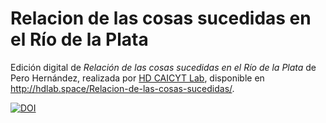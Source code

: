 # Relacion de las cosas sucedidas en el Río de la Plata

Edición digital de _Relación de las cosas sucedidas en el Río de la Plata_ de Pero Hernández, realizada por [HD CAICYT Lab](http://hdlab.space), disponible en http://hdlab.space/Relacion-de-las-cosas-sucedidas/.

[![DOI](https://zenodo.org/badge/276203694.svg)](https://zenodo.org/badge/latestdoi/276203694)
